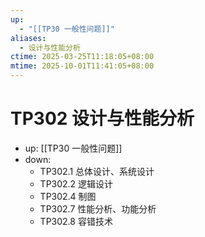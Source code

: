 ```yaml
---
up:
  - "[[TP30 一般性问题]]"
aliases:
  - 设计与性能分析
ctime: 2025-03-25T11:18:05+08:00
mtime: 2025-10-01T11:41:05+08:00
---
```


# TP302 设计与性能分析

- up: [[TP30 一般性问题]]
- down:	
	- TP302.1 总体设计、系统设计
	- TP302.2 逻辑设计
	- TP302.4 制图
	- TP302.7 性能分析、功能分析
	- TP302.8 容错技术
	
